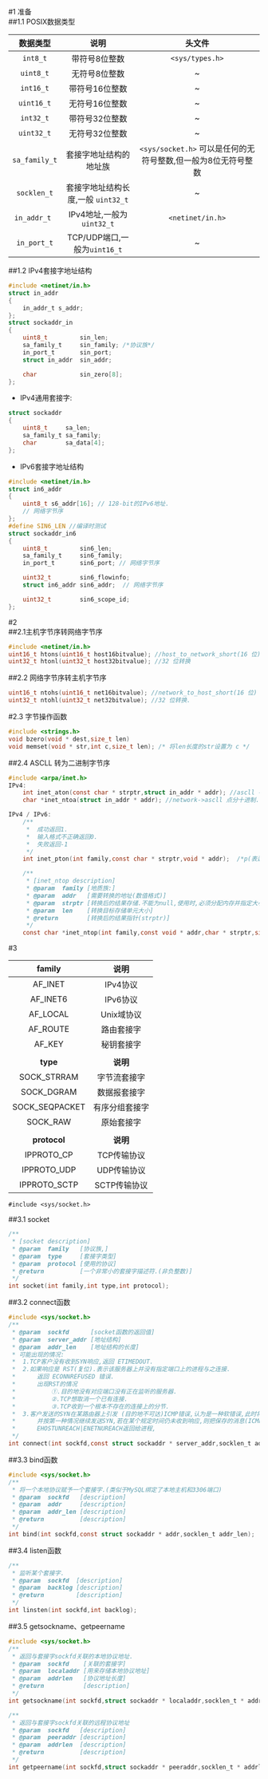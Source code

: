 #1 准备  
##1.1 POSIX数据类型

|数据类型|说明|头文件|
| :--: | :--: | :--: |
|`int8_t`| 带符号8位整数 | `<sys/types.h>` |
|`uint8_t`|			无符号8位整数	|					~|
|`int16_t`	|		带符号16位整数		|				~|
|`uint16_t`	|	无符号16位整数	|					~|		
|`int32_t`	|		带符号32位整数	|					~|
|`uint32_t`	|	无符号32位整数|						~|
|`sa_family_t`|		套接字地址结构的地址族	|	`<sys/socket.h>` 可以是任何的无符号整数,但一般为8位无符号整数|
|`socklen_t`|		套接字地址结构长度,一般 `uint32_t`|	~|
|`in_addr_t	`|	IPv4地址,一般为` uint32_t` |	`<netinet/in.h>`|		
|`in_port_t`	|	TCP/UDP端口,一般为`uint16_t` |			~|


##1.2 IPv4套接字地址结构  

```C
#include <netinet/in.h>
struct in_addr
{
	in_addr_t s_addr;
};
struct sockaddr_in
{
	uint8_t 		sin_len;
	sa_family_t		sin_family; /*协议族*/
	in_port_t		sin_port;
	struct in_addr 	sin_addr;

	char			sin_zero[8];
};
```

- IPv4通用套接字:  
```C
struct sockaddr
{
    uint8_t		sa_len;
    sa_family_t	sa_family;
    char		sa_data[4];
};
```

- IPv6套接字地址结构

```C
#include <netinet/in.h>
struct in6_addr
{
	uint8_t	s6_addr[16]; // 128-bit的IPv6地址.
	// 网络字节序
};
#define	SIN6_LEN //编译时测试
struct sockaddr_in6
{
	uint8_t			sin6_len;
	sa_family_t		sin6_family;
	in_port_t		sin6_port; // 网络字节序

	uint32_t		sin6_flowinfo;
	struct in6_addr	sin6_addr;	// 网络字节序

	uint32_t		sin6_scope_id;
};
```


#2  
##2.1主机字节序转网络字节序

```C
#include <netinet/in.h>
uint16_t htons(uint16_t host16bitvalue); //host_to_network_short(16 位)
uint32_t htonl(uint32_t host32bitvalue); //32 位转换
```

##2.2 网络字节序转主机字节序

```C
uint16_t ntohs(uint16_t net16bitvalue); //network_to_host_short(16 位)
uint32_t ntohl(uint32_t net32bitvalue); //32 位转换.
```


#2.3 字节操作函数  
```C
#include <strings.h>
void bzero(void * dest,size_t len)
void memset(void * str,int c,size_t len); /* 将len长度的str设置为 c */
```

##2.4 ASCLL 转为二进制字节序

```C
#include <arpa/inet.h>
IPv4:
    int inet_aton(const char * strptr,struct in_addr * addr); //ascll -> network 保存到sddr中.
    char *inet_ntoa(struct in_addr * addr);	//network->ascll 点分十进制.

IPv4 / IPv6:
    /**
     * 	成功返回1.
     *	输入格式不正确返回0.
     *	失败返回-1
     */
    int inet_pton(int family,const char * strptr,void * addr);  /*p(表达式) -> n(数值),转换后保存到addr中*/

    /**
     * [inet_ntop description]
     * @param  family [地质族:]
     * @param  addr   [需要转换的地址(数值格式)]
     * @param  strptr [转换后的结果存储.不能为null,使用时,必须分配内存并指定大小]
     * @param  len    [转换目标存储单元大小]
     * @return        [转换后的结果指针(strptr)]
     */
    const char *inet_ntop(int family,const void * addr,char * strptr,size_t len);

```


#3   

|family 	|		说明|
| :--: |:--: |
|AF_INET	|		IPv4协议|
|AF_INET6	|	IPv6协议|
|AF_LOCAL	|	Unix域协议|
|AF_ROUTE	|	路由套接字|
|AF_KEY		|	秘钥套接字|
|||
|**type** 		|	**说明**|
|SOCK_STRRAM	|	字节流套接字|
|SOCK_DGRAM	|	数据报套接字|
|SOCK_SEQPACKET|	有序分组套接字|
|SOCK_RAW	|	原始套接字|
|||
|**protocol**	|	**说明**|
|IPPROTO_CP	|	TCP传输协议|
|IPPROTO_UDP	|	UDP传输协议|
|IPPROTO_SCTP|	SCTP传输协议|

    #include <sys/socket.h>
##3.1 socket  
```C
/**
 * [socket description]
 * @param  family   [协议族,]
 * @param  type     [套接字类型]
 * @param  protocol [使用的协议]
 * @return          [一个非常小的套接字描述符.(非负整数)]
 */
int socket(int family,int type,int protocol);
```

##3.2 connect函数  
```C
#include <sys/socket.h>
/**
 * @param  sockfd      [socket函数的返回值]
 * @param  server_addr [地址结构]
 * @param  addr_len    [地址结构的长度]
 * 可能出现的情况:
 * 	1.TCP客户没有收到SYN响应,返回 ETIMEDOUT.
 * 	2.如果响应是 RST(复位).表示该服务器上并没有指定端口上的进程与之连接.
 * 		返回 ECONNREFUSED 错误.
 * 		出现RST的情况
 * 			①.目的地没有对应端口没有正在监听的服务器.
 * 			②.TCP想取消一个已有连接.
 * 			③.TCP收到一个根本不存在的连接上的分节.
 * 	3.客户发送的SYN在某路由器上引发 (目的地不可达)ICMP错误,认为是一种软错误,此时将错误保存起来,
 * 		并按第一种情况继续发送SYN,若在某个规定时间仍未收到响应,则把保存的消息(ICMP错误)
 * 		EHOSTUNREACH|ENETNUREACH返回给进程,
 */
int connect(int sockfd,const struct sockaddr * server_addr,socklen_t addr_len);
```

##3.3 bind函数  
```C
#include <sys/socket.h>
/**
 * 将一个本地协议赋予一个套接字.(类似于MySQL绑定了本地主机和3306端口)
 * @param  sockfd   [description]
 * @param  addr     [description]
 * @param  addr_len [description]
 * @return          [description]
 */
int bind(int sockfd,const struct sockaddr * addr,socklen_t addr_len);
```
##3.4 listen函数  
```C
/**
 * 监听某个套接字.
 * @param  sockfd  [description]
 * @param  backlog [description]
 * @return         [description]
 */
int linsten(int sockfd,int backlog);

```

##3.5 getsockname、getpeername  
```C
#include <sys/socket.h>
/**
 * 返回与套接字sockfd关联的本地协议地址.
 * @param  sockfd    [关联的套接字]
 * @param  localaddr [用来存储本地协议地址]
 * @param  addrlen   [协议地址长度]
 * @return           [description]
 */
int getsockname(int sockfd,struct sockaddr * localaddr,socklen_t * addrlen);

/**
 * 返回与套接字sockfd关联的远程协议地址
 * @param  sockfd   [description]
 * @param  peeraddr [description]
 * @param  addrlen  [description]
 * @return          [description]
 */
int getpeername(int sockfd,struct sockaddr * peeraddr,socklen_t * addrlen);
```
